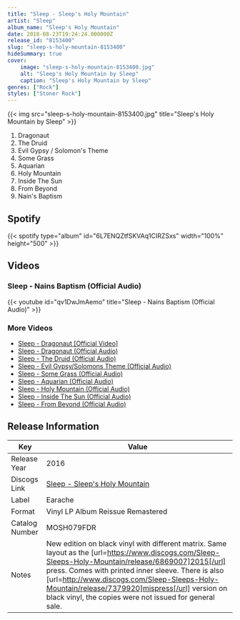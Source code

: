 ```yaml
---
title: "Sleep - Sleep's Holy Mountain"
artist: "Sleep"
album_name: "Sleep's Holy Mountain"
date: 2018-08-23T19:24:24.000000Z
release_id: "8153400"
slug: "sleep-s-holy-mountain-8153400"
hideSummary: true
cover:
    image: "sleep-s-holy-mountain-8153400.jpg"
    alt: "Sleep's Holy Mountain by Sleep"
    caption: "Sleep's Holy Mountain by Sleep"
genres: ["Rock"]
styles: ["Stoner Rock"]
---
```


{{< img src="sleep-s-holy-mountain-8153400.jpg" title="Sleep's Holy Mountain by Sleep" >}}

<!-- section break -->

1. Dragonaut
2. The Druid
3. Evil Gypsy / Solomon's Theme
4. Some Grass
5. Aquarian
6. Holy Mountain
7. Inside The Sun
8. From Beyond
9. Nain's Baptism

<!-- section break -->


## Spotify
{{< spotify type="album" id="6L7ENQZtfSKVAq1CIRZSxs" width="100%" height="500" >}}



## Videos
### Sleep - Nains Baptism (Official Audio)
{{< youtube id="qv1DwJmAemo" title="Sleep - Nains Baptism (Official Audio)" >}}<br>

### More Videos

- [Sleep - Dragonaut [Official Video]](https://www.youtube.com/watch?v=qMIS2BaDilY)
- [Sleep - Dragonaut (Official Audio)](https://www.youtube.com/watch?v=2bRuKExTfGM)
- [Sleep - The Druid (Official Audio)](https://www.youtube.com/watch?v=effUB0_T1pE)
- [Sleep - Evil Gypsy/Solomons Theme (Official Audio)](https://www.youtube.com/watch?v=pDSztGsEHDA)
- [Sleep - Some Grass (Official Audio)](https://www.youtube.com/watch?v=nUjjWvFLeWw)
- [Sleep - Aquarian (Official Audio)](https://www.youtube.com/watch?v=6PGFBhmrmRA)
- [Sleep - Holy Mountain (Official Audio)](https://www.youtube.com/watch?v=Y4cxaVEqZsE)
- [Sleep - Inside The Sun (Official Audio)](https://www.youtube.com/watch?v=0_k2w6dYbqY)
- [Sleep - From Beyond (Official Audio)](https://www.youtube.com/watch?v=yLBF-b54sfA)


## Release Information
|  Key           | Value                                                |
| ---------------| ---------------------------------------------------- |
| Release Year   | 2016                                   |
| Discogs Link   | [Sleep - Sleep's Holy Mountain](https://www.discogs.com/release/8153400-Sleep-Sleeps-Holy-Mountain) |
| Label          | Earache |
| Format         | Vinyl LP Album Reissue Remastered |
| Catalog Number | MOSH079FDR |
| Notes | New edition on black vinyl with different matrix. Same layout as the [url=https://www.discogs.com/Sleep-Sleeps-Holy-Mountain/release/6869007]2015[/url] press.  Comes with printed inner sleeve.  There is also [url=http://www.discogs.com/Sleep-Sleeps-Holy-Mountain/release/7379920]mispress[/url] version on black vinyl, the copies were not issued for general sale. |